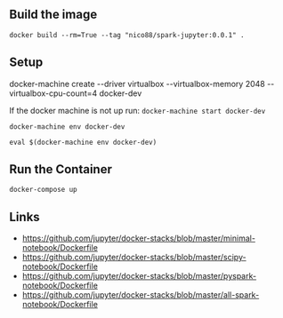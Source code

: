 ## Build the image

`docker build --rm=True --tag "nico88/spark-jupyter:0.0.1" . `  

## Setup
docker-machine create --driver virtualbox --virtualbox-memory 2048 --virtualbox-cpu-count=4 docker-dev

If the docker machine is not up run: `docker-machine start docker-dev`

`docker-machine env docker-dev`

`eval $(docker-machine env docker-dev)`

## Run the Container
`docker-compose up`

## Links

* https://github.com/jupyter/docker-stacks/blob/master/minimal-notebook/Dockerfile
* https://github.com/jupyter/docker-stacks/blob/master/scipy-notebook/Dockerfile
* https://github.com/jupyter/docker-stacks/blob/master/pyspark-notebook/Dockerfile
* https://github.com/jupyter/docker-stacks/blob/master/all-spark-notebook/Dockerfile